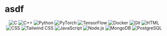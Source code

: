 # asdf


<p align="center">
<img src="https://skillicons.dev/icons?i=c" alt="C" />
<img src="https://skillicons.dev/icons?i=cpp" alt="C++" />
<img src="https://skillicons.dev/icons?i=py" alt="Python" />
<img src="https://skillicons.dev/icons?i=pytorch" alt="PyTorch" />
<img src="https://skillicons.dev/icons?i=tensorflow" alt="TensorFlow" />
<img src="https://skillicons.dev/icons?i=docker" alt="Docker" />
<img src="https://skillicons.dev/icons?i=git" alt="Git" />
<img src="https://skillicons.dev/icons?i=html" alt="HTML" />
<img src="https://skillicons.dev/icons?i=css" alt="CSS" />
<img src="https://skillicons.dev/icons?i=tailwind" alt="Tailwind CSS" />
<img src="https://skillicons.dev/icons?i=js" alt="JavaScript" />
<img src="https://skillicons.dev/icons?i=nodejs" alt="Node.js" />
<img src="https://skillicons.dev/icons?i=mongodb" alt="MongoDB" />
<img src="https://skillicons.dev/icons?i=postgres" alt="PostgreSQL" />

</p>
